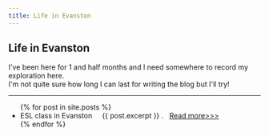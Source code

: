 ```yaml
---
title: Life in Evanston
---
```


## Life in Evanston

I've been here for 1 and half months and I need somewhere to record my exploration here.  
I'm not quite sure how long I can last for writing the blog but I'll try!

**********   

<ul>
  {% for post in site.posts %}
    <li>
      ESL class in Evanston
      {{ post.excerpt }} .  
      <a href="ESLclassinEvanston.html"> Read more>>></a>
    </li>
  {% endfor %}
</ul>
